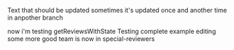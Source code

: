 Text that should be updated sometimes
it's updated once and another time in anpother branch

now i'm testing getReviewsWithState
Testing complete example editing some more
good team is now in special-reviewers
